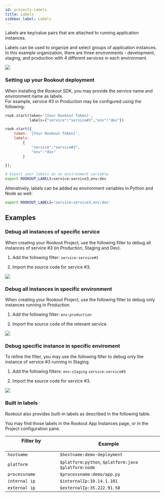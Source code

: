 ```yaml
---
id: projects-labels
title: Labels
sidebar_label: Labels
---
```


Labels are key/value pairs that are attached to running application instances.

Labels can be used to organize and select groups of application instances.
In this example organization, there are three environments - development, staging, and production with 4 different services in each environment.

<img src="/img/screenshots/tag_n1.png" />  

### Setting up your Rookout deployment

When installing the Rookout SDK, you may provide the service name and environment name as labels.  
For example, service #3 in Production may be configured using the following:

<!--DOCUSAURUS_CODE_TABS-->
<!--Python-->
```python
rook.start(token='[Your Rookout Token]',
           labels={"service":"service#3","env":"dev"})
```
<!--Node-->
```javascript
rook.start({
    token: '[Your Rookout Token]', 
    labels:
        {
            "service":"service#3",
            "env":"dev"
        }

});
```
<!--JVM-->
```bash
# Export your labels as an environment variable
export ROOKOUT_LABELS=service:service3,env:dev

```
<!--END_DOCUSAURUS_CODE_TABS-->
<div class="rookout-org-info"></div>

Altenatively, labels can be added as environment variables in Python and Node as well:

```bash
export ROOKOUT_LABELS='service:service3,env:dev'
```


## Examples
### Debug all instances of specific service

When creating your Rookout Project, use the following filter to debug all instances of service #3 (in Production, Staging and Dev).

1. Add the following filter: `service:service#3` 

2. Import the source code for service #3.

<img src="/img/screenshots/tag_n2.png" />

### Debug all instances in specific environment

When creating your Rookout Project, use the following filter to debug only instances running in Production.

1. Add the following filter: `env:production` 

2. Import the source code of the relevant service.

<img src="/img/screenshots/tag_n3.png" />

### Debug specific instance in specific enviroment

To refine the filter, you may use the following filter to debug only the instance of service #3 running in Staging.

1. Add the following filters: `env:staging` `service:service#3`

2. Import the source code for service #3.

<img src="/img/screenshots/tag_n4.png" />

### Built in labels

Rookout also provides built-in labels as described in the following table. 

You may find those labels in the Rookout App Instances page, or in the Project configuration pane.
 

| Filter by &nbsp;&nbsp;&nbsp;&nbsp;&nbsp;&nbsp;&nbsp;&nbsp;&nbsp;&nbsp;&nbsp;&nbsp;&nbsp;&nbsp;&nbsp;&nbsp;&nbsp;&nbsp;&nbsp;&nbsp;&nbsp;&nbsp;&nbsp;&nbsp;&nbsp; | Example 
| ------------ | ----------------------- | 
| `hostname` | `$hostname:demo-deployment` |
| `platform` | `$platform:python`, `$platform:java` `$platform:node`| 
| `processname` | `$processname:demo/app.py`| 
| `internal ip` | `$internalIp:10.14.1.101`| 
| `external ip` | `$externalIp:35.222.91.58`|





